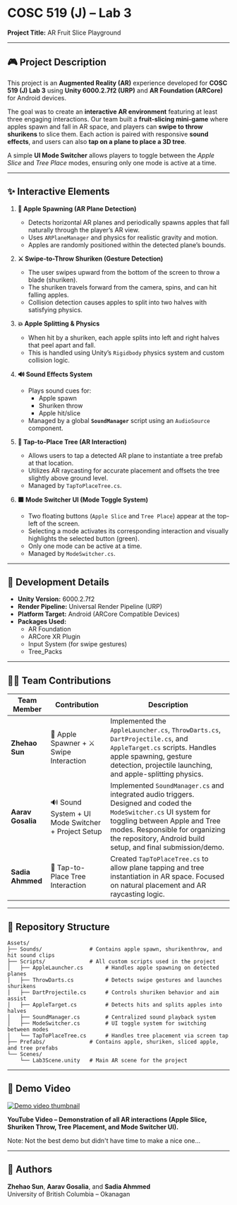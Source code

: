 # COSC 519 (J) – Lab 3  
**Project Title:** AR Fruit Slice Playground  

---

## 🎮 Project Description  
This project is an **Augmented Reality (AR)** experience developed for **COSC 519 (J) Lab 3** using **Unity 6000.2.7f2 (URP)** and **AR Foundation (ARCore)** for Android devices.  

The goal was to create an **interactive AR environment** featuring at least three engaging interactions. Our team built a **fruit-slicing mini-game** where apples spawn and fall in AR space, and players can **swipe to throw shurikens** to slice them. Each action is paired with responsive **sound effects**, and users can also **tap on a plane to place a 3D tree**.  

A simple **UI Mode Switcher** allows players to toggle between the *Apple Slice* and *Tree Place* modes, ensuring only one mode is active at a time.  


---

## ✨ Interactive Elements  

1. **🍎 Apple Spawning (AR Plane Detection)**  
   - Detects horizontal AR planes and periodically spawns apples that fall naturally through the player’s AR view.  
   - Uses `ARPlaneManager` and physics for realistic gravity and motion.  
   - Apples are randomly positioned within the detected plane’s bounds.  

2. **⚔️ Swipe-to-Throw Shuriken (Gesture Detection)**  
   - The user swipes upward from the bottom of the screen to throw a blade (shuriken).  
   - The shuriken travels forward from the camera, spins, and can hit falling apples.  
   - Collision detection causes apples to split into two halves with satisfying physics.  

3. **💥 Apple Splitting & Physics**  
   - When hit by a shuriken, each apple splits into left and right halves that peel apart and fall.  
   - This is handled using Unity’s `Rigidbody` physics system and custom collision logic.  

4. **🔊 Sound Effects System** 
   - Plays sound cues for:  
     - Apple spawn  
     - Shuriken throw  
     - Apple hit/slice  
   - Managed by a global **`SoundManager`** script using an `AudioSource` component.   

5. **🌳 Tap-to-Place Tree (AR Interaction)**  
   - Allows users to tap a detected AR plane to instantiate a tree prefab at that location.  
   - Utilizes AR raycasting for accurate placement and offsets the tree slightly above ground level.  
   - Managed by `TapToPlaceTree.cs`.

6. **🟩 Mode Switcher UI (Mode Toggle System)**  
   - Two floating buttons (`Apple Slice` and `Tree Place`) appear at the top-left of the screen.  
   - Selecting a mode activates its corresponding interaction and visually highlights the selected button (green).  
   - Only one mode can be active at a time.  
   - Managed by `ModeSwitcher.cs`.

---

## 🔹 Development Details  
- **Unity Version:** 6000.2.7f2  
- **Render Pipeline:** Universal Render Pipeline (URP)  
- **Platform Target:** Android (ARCore Compatible Devices)  
- **Packages Used:**  
  - AR Foundation  
  - ARCore XR Plugin  
  - Input System (for swipe gestures)
  - Tree_Packs

---

## 👩‍💻 Team Contributions  

| Team Member | Contribution | Description |
|--------------|---------------|--------------|
| **Zhehao Sun** | 🍎 Apple Spawner + ⚔️ Swipe Interaction | Implemented the `AppleLauncher.cs`, `ThrowDarts.cs`, `DartProjectile.cs`, and `AppleTarget.cs` scripts. Handles apple spawning, gesture detection, projectile launching, and apple-splitting physics. |
| **Aarav Gosalia** | 🔊 Sound System + UI Mode Switcher + Project Setup | Implemented `SoundManager.cs` and integrated audio triggers. Designed and coded the `ModeSwitcher.cs` UI system for toggling between Apple and Tree modes. Responsible for organizing the repository, Android build setup, and final submission/demo. |
| **Sadia Ahmmed** | 🌳 Tap-to-Place Tree Interaction | Created `TapToPlaceTree.cs` to allow plane tapping and tree instantiation in AR space. Focused on natural placement and AR raycasting logic. |


---

## 📂 Repository Structure  

```
Assets/
├── Sounds/               # Contains apple spawn, shurikenthrow, and hit sound clips
├── Scripts/              # All custom scripts used in the project
│   ├── AppleLauncher.cs       # Handles apple spawning on detected planes
│   ├── ThrowDarts.cs          # Detects swipe gestures and launches shurikens
│   ├── DartProjectile.cs      # Controls shuriken behavior and aim assist
│   ├── AppleTarget.cs         # Detects hits and splits apples into halves
│   ├── SoundManager.cs        # Centralized sound playback system
│   ├── ModeSwitcher.cs        # UI toggle system for switching between modes
│   └── TapToPlaceTree.cs      # Handles tree placement via screen tap
├── Prefabs/              # Contains apple, shuriken, sliced apple, and tree prefabs
└── Scenes/
    └── Lab3Scene.unity   # Main AR scene for the project
```

---

## 🎥 Demo Video  
<a href="https://youtube.com/shorts/Mb5bMKOWy5Y?feature=share" target="_blank">
  <img src="https://img.youtube.com/vi/Mb5bMKOWy5Y/hqdefault.jpg" alt="Demo video thumbnail" />
</a>  

**YouTube Video – Demonstration of all AR interactions (Apple Slice, Shuriken Throw, Tree Placement, and Mode Switcher UI).**

Note: Not the best demo but didn't have time to make a nice one...

---

## 👤 Authors  
**Zhehao Sun**, **Aarav Gosalia**, and **Sadia Ahmmed**  
University of British Columbia – Okanagan  
